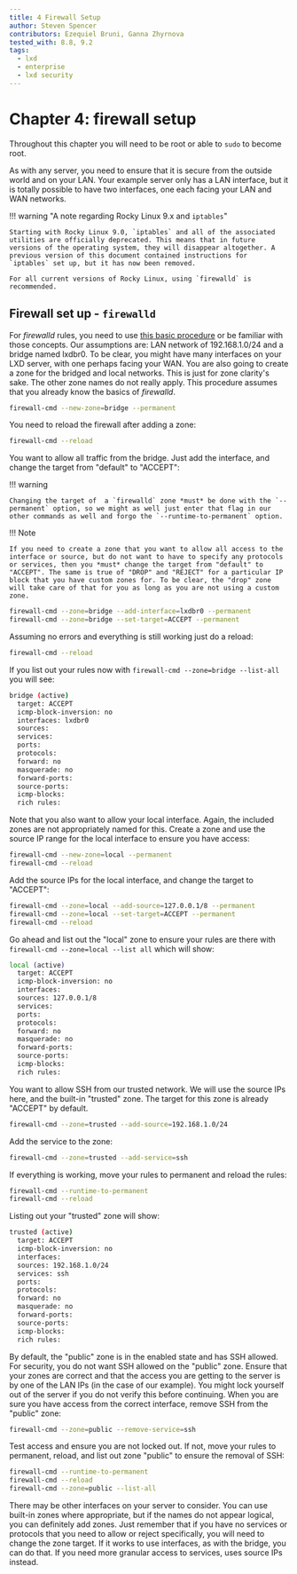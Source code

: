 ```yaml
---
title: 4 Firewall Setup
author: Steven Spencer
contributors: Ezequiel Bruni, Ganna Zhyrnova
tested_with: 8.8, 9.2
tags:
  - lxd
  - enterprise
  - lxd security
---
```


# Chapter 4: firewall setup

Throughout this chapter you will need to be root or able to `sudo` to become root.

As with any server, you need to ensure that it is secure from the outside world and on your LAN. Your example server only has a LAN interface, but it is totally possible to have two interfaces, one each facing your LAN and WAN networks.  

!!! warning "A note regarding Rocky Linux 9.x and `iptables`"

    Starting with Rocky Linux 9.0, `iptables` and all of the associated utilities are officially deprecated. This means that in future versions of the operating system, they will disappear altogether. A previous version of this document contained instructions for `iptables` set up, but it has now been removed. 

    For all current versions of Rocky Linux, using `firewalld` is recommended.

## Firewall set up - `firewalld`

For _firewalld_ rules, you need to use [this basic procedure](../../guides/security/firewalld.md) or be familiar with those concepts. Our assumptions are: LAN network of 192.168.1.0/24 and a bridge named lxdbr0. To be clear, you might have many interfaces on your LXD server, with one perhaps facing your WAN. You are also going to create a zone for the bridged and local networks. This is just for zone clarity's sake. The other zone names do not really apply. This procedure assumes that you already know the basics of _firewalld_.

```bash
firewall-cmd --new-zone=bridge --permanent
```

You need to reload the firewall after adding a zone:

```bash
firewall-cmd --reload
```

You want to allow all traffic from the bridge. Just add the interface, and change the target from "default" to "ACCEPT":

!!! warning

    Changing the target of  a `firewalld` zone *must* be done with the `--permanent` option, so we might as well just enter that flag in our other commands as well and forgo the `--runtime-to-permanent` option.

!!! Note

    If you need to create a zone that you want to allow all access to the interface or source, but do not want to have to specify any protocols or services, then you *must* change the target from "default" to "ACCEPT". The same is true of "DROP" and "REJECT" for a particular IP block that you have custom zones for. To be clear, the "drop" zone will take care of that for you as long as you are not using a custom zone.

```bash
firewall-cmd --zone=bridge --add-interface=lxdbr0 --permanent
firewall-cmd --zone=bridge --set-target=ACCEPT --permanent
```

Assuming no errors and everything is still working just do a reload:

```bash
firewall-cmd --reload
```

If you list out your rules now with `firewall-cmd --zone=bridge --list-all` you will see:

```bash
bridge (active)
  target: ACCEPT
  icmp-block-inversion: no
  interfaces: lxdbr0
  sources:
  services:
  ports:
  protocols:
  forward: no
  masquerade: no
  forward-ports:
  source-ports:
  icmp-blocks:
  rich rules:
```

Note that you also want to allow your local interface. Again, the included zones are not appropriately named for this. Create a zone and use the source IP range for the local interface to ensure you have access:

```bash
firewall-cmd --new-zone=local --permanent
firewall-cmd --reload
```

Add the source IPs for the local interface, and change the target to "ACCEPT":

```bash
firewall-cmd --zone=local --add-source=127.0.0.1/8 --permanent
firewall-cmd --zone=local --set-target=ACCEPT --permanent
firewall-cmd --reload
```

Go ahead and list out the "local" zone to ensure your rules are there with `firewall-cmd --zone=local --list all` which will show:

```bash
local (active)
  target: ACCEPT
  icmp-block-inversion: no
  interfaces:
  sources: 127.0.0.1/8
  services:
  ports:
  protocols:
  forward: no
  masquerade: no
  forward-ports:
  source-ports:
  icmp-blocks:
  rich rules:
```

You want to allow SSH from our trusted network. We will use the source IPs here, and the built-in "trusted" zone. The target for this zone is already "ACCEPT" by default.

```bash
firewall-cmd --zone=trusted --add-source=192.168.1.0/24
```

Add the service to the zone:

```bash
firewall-cmd --zone=trusted --add-service=ssh
```

If everything is working, move your rules to permanent and reload the rules:

```bash
firewall-cmd --runtime-to-permanent
firewall-cmd --reload
```

Listing out your "trusted" zone will show:

```bash
trusted (active)
  target: ACCEPT
  icmp-block-inversion: no
  interfaces:
  sources: 192.168.1.0/24
  services: ssh
  ports:
  protocols:
  forward: no
  masquerade: no
  forward-ports:
  source-ports:
  icmp-blocks:
  rich rules:
```

By default, the "public" zone is in the enabled state and has SSH allowed. For security, you do not want SSH allowed on the "public" zone. Ensure that your zones are correct and that the access you are getting to the server is by one of the LAN IPs (in the case of our example). You might lock yourself out of the server if you do not verify this before continuing. When you are sure you have access from the correct interface, remove SSH from the "public" zone:

```bash
firewall-cmd --zone=public --remove-service=ssh
```

Test access and ensure you are not locked out. If not, move your rules to permanent, reload, and list out zone "public" to ensure the removal of SSH:

```bash
firewall-cmd --runtime-to-permanent
firewall-cmd --reload
firewall-cmd --zone=public --list-all
```

There may be other interfaces on your server to consider. You can use built-in zones where appropriate, but if the names do not appear logical, you can definitely add zones. Just remember that if you have no services or protocols that you need to allow or reject specifically, you will need to change the zone target. If it works to use interfaces, as with the bridge, you can do that. If you need more granular access to services, uses source IPs instead.
